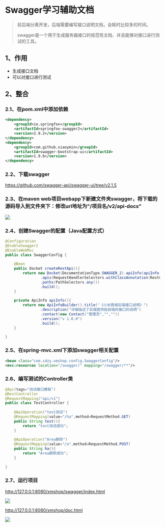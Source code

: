 # Swagger学习辅助文档

> 前后端分离开发，后端需要编写接口说明文档，会耗时比较多的时间。
>
> swagger是一个用于生成服务器接口的规范性文档、并且能够对接口进行测试的工具。

## 1、作用

- 生成接口文档
- 可以对接口进行测试

## 2、整合

### 2.1、在pom.xml中添加依赖

```xml
<dependency>
	<groupId>io.springfox</groupId>
	<artifactId>springfox-swagger2</artifactId>
	<version>2.9.2</version>
</dependency>
<dependency>
	<groupId>com.github.xiaoymin</groupId>
	<artifactId>swagger-bootstrap-ui</artifactId>
	<version>1.9.6</version>
</dependency>
```



### 2.2、下载swagger

https://github.com/swagger-api/swagger-ui/tree/v2.1.5



### 2.3、在maven web项目webapp下新建文件夹swagger，将下载的源码导入到文件夹下：修改url地址为"/项目名/v2/api-docs"

![](F:/%E7%AC%94%E8%AE%B0/Swagger%E5%AD%A6%E4%B9%A0%E8%BE%85%E5%8A%A9%E6%96%87%E6%A1%A3.assets/image-20210522162127682.png)



### 2.4、创建Swagger的配置（Java配置方式）

```java
@Configuration
@EnableSwagger2
@EnableWebMvc
public class SwaggerConfig {
	
	@Bean
	public Docket createRestApi(){
		return new Docket(DocumentationType.SWAGGER_2).apiInfo(apiInfo()).select()
				.apis(RequestHandlerSelectors.withClassAnnotation(RestController.class))
				.paths(PathSelectors.any())
				.build();
	}
	
	private ApiInfo apiInfo(){
		return new ApiInfoBuilder().title("《小米商城后端接口说明》")
				.description("详细描述了后端提供给前端的接口的说明")
				.contact(new Contact("管理员","",""))
				.version("v 1.0.0")
				.build();
	}

}
```



### 2.5、在spring-mvc.xml下添加swagger相关配置

```xml
<bean class="com.cdzy.xmshop.config.SwaggerConfig"/>
<mvc:resources location="/swagger/" mapping="/swagger/**"/>
```



### 2.6、编写测试的Controller类

```java
@Api(tags="测试接口模板")
@RestController
@RequestMapping("api/v1")
public class TestController {
	
	@ApiOperation("test测试")
	@RequestMapping(value="/ha",method=RequestMethod.GET)
	public String test(){
		return "test测试成功";
	}
	
	@ApiOperation("Area删除")
	@RequestMapping(value="/a",method=RequestMethod.POST)
	public String ha(){
		return "Area删除成功";
	}
	
}
```



### 2.7、运行项目

http://127.0.0.1:8080/xmshop/swagger/index.html

![](F:/%E7%AC%94%E8%AE%B0/Swagger%E5%AD%A6%E4%B9%A0%E8%BE%85%E5%8A%A9%E6%96%87%E6%A1%A3.assets/image-20210522163522727.png)

http://127.0.0.1:8080/xmshop/doc.html

![](F:/%E7%AC%94%E8%AE%B0/Swagger%E5%AD%A6%E4%B9%A0%E8%BE%85%E5%8A%A9%E6%96%87%E6%A1%A3.assets/image-20210522163627876.png)

